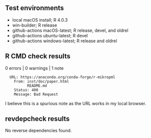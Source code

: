 ## Test environments

- local macOS install; R 4.0.3
- win-builder; R release
- github-actions macOS-latest; R release, devel, and oldrel
- github-actions ubuntu-latest; R devel
- github-actions windows-latest; R release and oldrel

## R CMD check results

0 errors | 0 warnings | 1 note

```
  URL: https://anaconda.org/conda-forge/r-mikropml
    From: inst/doc/paper.html
          README.md
    Status: 400
    Message: Bad Request
```

I believe this is a spurious note as the URL works in my local browser.

## revdepcheck results

No reverse dependencies found.

